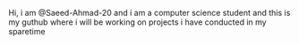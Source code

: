 Hi, i am @Saeed-Ahmad-20 and i am a computer science student and this is my guthub where i will be working on projects i have conducted in my sparetime
